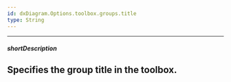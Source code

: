 ```yaml
---
id: dxDiagram.Options.toolbox.groups.title
type: String
---
```

---
##### shortDescription
Specifies the group title in the toolbox.
---
